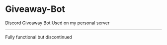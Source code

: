 # Giveaway-Bot
Discord Giveaway Bot Used on my personal server
_________________________________________________________________________________
Fully functional but discontinued
